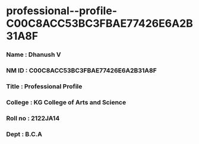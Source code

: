 # professional--profile-C00C8ACC53BC3FBAE77426E6A2B31A8F

### Name : Dhanush V
### NM ID : C00C8ACC53BC3FBAE77426E6A2B31A8F
### Title : Professional Profile
### College : KG College of Arts and Science
### Roll no : 2122JA14
### Dept : B.C.A
